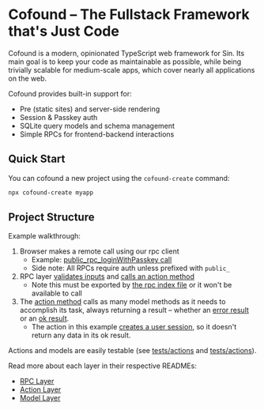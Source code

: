 # Cofound – The Fullstack Framework that's Just Code

Cofound is a modern, opinionated TypeScript web framework for Sin. Its main goal is to keep your code as maintainable as possible, while being trivially scalable for medium-scale apps, which cover nearly all applications on the web.

Cofound provides built-in support for:

- Pre (static sites) and server-side rendering
- Session & Passkey auth
- SQLite query models and schema management
- Simple RPCs for frontend-backend interactions

## Quick Start

You can cofound a new project using the `cofound-create` command:

```bash
npx cofound-create myapp
```

## Project Structure

Example walkthrough:

1. Browser makes a remote call using our rpc client
   - Example: [public_rpc_loginWithPasskey call](https://github.com/snowball-tools/web/blob/85c604971c1af11d66192cceec4b21053e0c4cc3/src/pages/auth/Login.tsx#L33)
   - Side note: All RPCs require auth unless prefixed with `public_`
2. RPC layer [validates inputs](https://github.com/snowball-tools/web/blob/85c604971c1af11d66192cceec4b21053e0c4cc3/%2B/rpcs/user-auth.ts#L89-L102) and [calls an action method](https://github.com/snowball-tools/web/blob/main/%2B/rpcs/user-auth.ts#L104-L107)
   - Note this must be exported by [the rpc index file](https://github.com/snowball-tools/web/blob/85c604971c1af11d66192cceec4b21053e0c4cc3/%2B/rpcs/index.ts#L2) or it won't be available to call
3. The [action method](https://github.com/snowball-tools/web/blob/main/%2B/actions/auth/LoginUser.ts#L24) calls as many model methods as it needs to accomplish its task, always returning a result – whether an [error result](https://github.com/snowball-tools/web/blob/85c604971c1af11d66192cceec4b21053e0c4cc3/%2B/actions/auth/LoginUser.ts#L33) or an [ok result](https://github.com/snowball-tools/web/blob/85c604971c1af11d66192cceec4b21053e0c4cc3/%2B/actions/auth/LoginUser.ts#L58).
   - The action in this example [creates a user session](https://github.com/snowball-tools/web/blob/85c604971c1af11d66192cceec4b21053e0c4cc3/%2B/actions/auth/LoginUser.ts#L57), so it doesn't return any data in its ok result.

Actions and models are easily testable (see [tests/actions](./test/actions) and [tests/actions](./test/models)).

Read more about each layer in their respective READMEs:

- [RPC Layer](./create/template/docs/backend/rpcs.md)
- [Action Layer](./create/template/docs/backend/actions.md)
- [Model Layer](./create/template/docs/backend/models.md)
